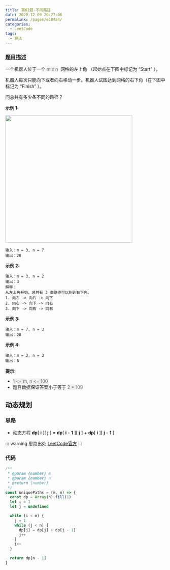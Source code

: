 ```yaml
---
title: 第62题-不同路径
date: 2020-12-09 20:27:06
permalink: /pages/ec84a4/
categories:
  - LeetCode
tags:
  - 算法
---
```


### [题目描述](https://leetcode-cn.com/problems/unique-paths/)

一个机器人位于一个 <font style="background: #eee; color: #666;">m x n</font>  网格的左上角 （起始点在下图中标记为 “Start” ）。

机器人每次只能向下或者向右移动一步。机器人试图达到网格的右下角（在下图中标记为 “Finish” ）。

问总共有多少条不同的路径？

**示例 1:**

<img src="https://cdn.jsdelivr.net/gh/xiaojun996/CDN/images/leetcode/robot_maze.png" width="400" />

```
输入：m = 3, n = 7
输出：28
```

<!-- more -->

**示例 2:**

```
输入：m = 3, n = 2
输出：3
解释：
从左上角开始，总共有 3 条路径可以到达右下角。
1. 向右 -> 向右 -> 向下
2. 向右 -> 向下 -> 向右
3. 向下 -> 向右 -> 向右
```

**示例 3:**

```
输入：m = 7, n = 3
输出：28
```

**示例 4:**

```
输入：m = 3, n = 3
输出：6
```

**提示:**

- <font style="background: #eee; color: #666;">1 <= m</font>, <font style="background: #eee; color: #666;">n <= 100</font>
- 题目数据保证答案小于等于 <font style="background: #eee; color: #666;">2 \* 109</font>

## 动态规划

### 思路

- 动态方程 **dp**[ **i** ][ **j** ] **=** **dp**[ **i** - **1** ][ **j** ] + **dp**[ **i** ][ **j** - **1** ]

<DynamicImportPhotoSwipe :items="[{src: 'https://cdn.jsdelivr.net/gh/xiaojun996/CDN/images/leetcode/62.png',thumbnail: 'https://cdn.jsdelivr.net/gh/xiaojun996/CDN/images/leetcode/62.png',w: 860,h: 483},]" />

::: warning 思路出处
[LeetCode官方](https://leetcode-cn.com/problems/unique-paths/solution/bu-tong-lu-jing-by-leetcode-solution-hzjf/)
:::

### 代码

```JavaScript
/**
 * @param {number} m
 * @param {number} n
 * @return {number}
 */
const uniquePaths = (m, n) => {
  const dp = Array(n).fill(1)
  let i = 1
  let j = undefined

  while (i < m) {
    j = 1
    while (j < n) {
      dp[j] = dp[j] + dp[j - 1]
      j++
    }
    i++
  }

  return dp[n - 1]
}
```
